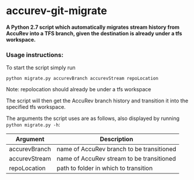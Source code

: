 # accurev-git-migrate

**A Python 2.7 script which automatically migrates stream history from AccuRev into a TFS branch, given the destination is already under a tfs workspace.**

### Usage instructions:

To start the script simply run

`python migrate.py accurevBranch accurevStream repoLocation`

Note: repolocation should already be under a tfs workspace

The script will then get the AccuRev branch history and transition it into the specified tfs workspace.

The arguments the script uses are as follows, also displayed by running `python migrate.py -h`:

|         Argument           |                          Description                            |
| ---------------------------|-----------------------------------------------------------------|
| accurevBranch              |            name of AccuRev branch to be transitioned            |
| accurevStream              |            name of AccuRev stream to be transitioned            |
| repoLocation               |            path to folder in which to transition                |
